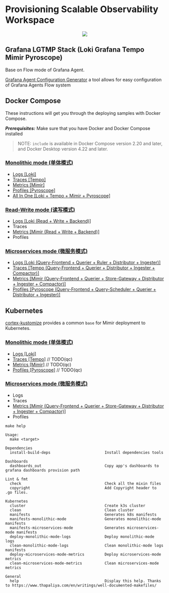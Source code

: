 # Provisioning Scalable Observability Workspace

<p align="center">
  <a href="https://github.com/qclaogui/codelab-monitoring/actions/workflows/ci.yml">
    <img src="https://github.com/qclaogui/codelab-monitoring/actions/workflows/ci.yml/badge.svg">
  </a>
</p>

## Grafana LGTMP Stack (Loki Grafana Tempo Mimir Pyroscope)

Base on Flow mode of Grafana Agent.

[Grafana Agent Configuration Generator](https://github.com/grafana/agent-configurator) a tool allows for easy configuration of Grafana Agents Flow system

## Docker Compose

These instructions will get you through the deploying samples with Docker Compose.

***Prerequisites:*** Make sure that you have Docker and Docker Compose installed

> NOTE:
> `include` is available in Docker Compose version 2.20 and later, and Docker Desktop version 4.22 and later.

### [Monolithic mode (单体模式)](./docker-compose/monolithic-mode)

- [Logs [Loki]](./docker-compose/monolithic-mode/logs)
- [Traces [Tempo]](./docker-compose/monolithic-mode/traces)
- [Metrics [Mimir]](./docker-compose/monolithic-mode/metrics)
- [Profiles [Pyroscope]](./docker-compose/monolithic-mode/profiles)
- [All In One [Loki + Tempo + Mimir + Pyroscope]](./docker-compose/monolithic-mode/all-in-one)

### [Read-Write mode (读写模式)](./docker-compose/read-write-mode)

- [Logs [Loki (Read + Write + Backend)]](./docker-compose/read-write-mode/logs)
- Traces
- [Metrics [Mimir (Read + Write + Backend)]](./docker-compose/read-write-mode/metrics)
- Profiles

### [Microservices mode (微服务模式)](./docker-compose/microservices-mode)

- [Logs [Loki (Query-Frontend + Querier + Ruler + Distributor + Ingester)]](./docker-compose/microservices-mode/logs)
- [Traces [Tempo (Query-Frontend + Querier + Distributor + Ingester + Compactor)]](./docker-compose/microservices-mode/traces)
- [Metrics [Mimir (Query-Frontend + Querier + Store-Gateway + Distributor + Ingester + Compactor)]](./docker-compose/microservices-mode/metrics)
- [Profiles [Pyroscope (Query-Frontend + Query-Scheduler + Querier + Distributor + Ingester)]](./docker-compose/microservices-mode/profiles)

## Kubernetes

[cortex-kustomize](https://github.com/qclaogui/cortex-kustomize) provides a common `base` for Mimir deployment to Kubernetes.

### [Monolithic mode (单体模式)](./kubernetes/monolithic-mode)

- [Logs [Loki]](./kubernetes/monolithic-mode/logs)
- [Traces [Tempo]](./kubernetes/monolithic-mode/traces) // TODO(qc)
- [Metrics [Mimir]](./kubernetes/monolithic-mode/metrics) // TODO(qc)
- [Profiles [Pyroscope]](./kubernetes/monolithic-mode/profiles) // TODO(qc)

### [Microservices mode (微服务模式)](./kubernetes/microservices-mode)

- Logs
- Traces
- [Metrics [Mimir (Query-Frontend + Querier + Store-Gateway + Distributor + Ingester + Compactor)]](./kubernetes/microservices-mode/metrics)
- Profiles

```shell
make help

Usage:
  make <target>

Dependencies
  install-build-deps                        Install dependencies tools

Dashboards
  dashboards_out                            Copy app's dashboards to grafana dashboards provision path

Lint & fmt
  check                                     Check all the mixin files
  copyright                                 Add Copyright header to .go files.

Kubernetes
  cluster                                   Create k3s cluster
  clean                                     Clean cluster
  manifests                                 Generates k8s manifests
  manifests-monolithic-mode                 Generates monolithic-mode manifests
  manifests-microservices-mode              Generates microservices-mode manifests
  deploy-monolithic-mode-logs               Deploy monolithic-mode logs
  clean-monolithic-mode-logs                Clean monolithic-mode logs manifests
  deploy-microservices-mode-metrics         Deploy microservices-mode metrics
  clean-microservices-mode-metrics          Clean microservices-mode metrics

General
  help                                      Display this help. Thanks to https://www.thapaliya.com/en/writings/well-documented-makefiles/

```
